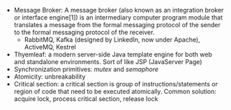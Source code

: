 - Message Broker: A message broker (also known as an integration broker or interface engine[1]) is an intermediary computer program module that translates a message from the formal messaging protocol of the sender to the formal messaging protocol of the receiver. 
  - RabbitMQ, Kafka (designed by LinkedIn, now under Apache), ActiveMQ, Kestrel
- Thyemleaf: a modern server-side Java template engine for both web and standalone environments. Sort of like JSP (JavaServer Page)
- Synchronization primitives: _mutex_ and _semaphore_
- Atomicity: unbreakability
- Critical section: a critical section is group of instructions/statements or region of code that need to be executed atomically. Common solution: acquire lock, process critical section, release lock
